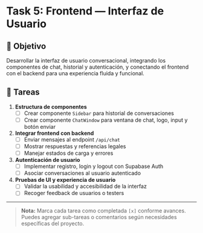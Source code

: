 # Task 5: Frontend — Interfaz de Usuario

## 🎯 Objetivo
Desarrollar la interfaz de usuario conversacional, integrando los componentes de chat, historial y autenticación, y conectando el frontend con el backend para una experiencia fluida y funcional.

## 📝 Tareas

1. **Estructura de componentes**
   - [ ] Crear componente `Sidebar` para historial de conversaciones
   - [ ] Crear componente `ChatWindow` para ventana de chat, logo, input y botón enviar

2. **Integrar frontend con backend**
   - [ ] Enviar mensajes al endpoint `/api/chat`
   - [ ] Mostrar respuestas y referencias legales
   - [ ] Manejar estados de carga y errores

3. **Autenticación de usuario**
   - [ ] Implementar registro, login y logout con Supabase Auth
   - [ ] Asociar conversaciones al usuario autenticado

4. **Pruebas de UI y experiencia de usuario**
   - [ ] Validar la usabilidad y accesibilidad de la interfaz
   - [ ] Recoger feedback de usuarios o testers

---

> **Nota:** Marca cada tarea como completada `[x]` conforme avances. Puedes agregar sub-tareas o comentarios según necesidades específicas del proyecto. 